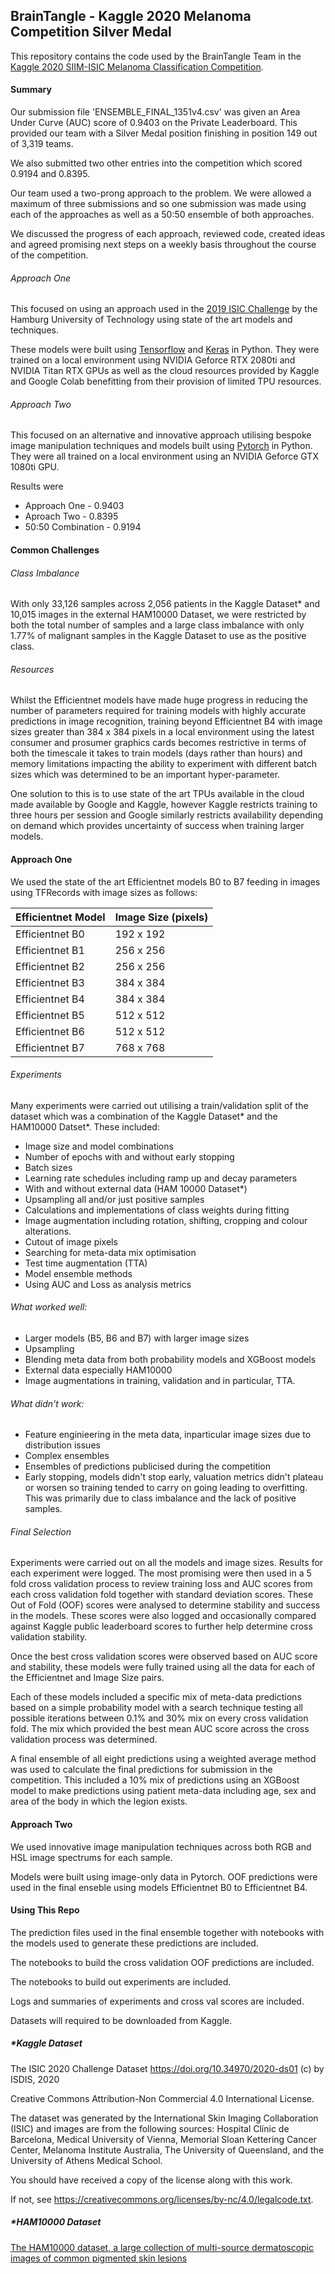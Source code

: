 ## BrainTangle - Kaggle 2020 Melanoma Competition Silver Medal

This repository contains the code used by the BrainTangle Team in the [Kaggle 2020 SIIM-ISIC Melanoma Classification Competition](https://www.kaggle.com/c/siim-isic-melanoma-classification).

#### Summary

Our submission file 'ENSEMBLE_FINAL_1351v4.csv' was given an Area Under Curve (AUC) score of 0.9403 on the Private Leaderboard. This provided our team with a Silver Medal position finishing in position 149 out of 3,319 teams.

We also submitted two other entries into the competition which scored 0.9194 and 0.8395.

Our team used a two-prong approach to the problem. We were allowed a maximum of three submissions and so one submission was made using each of the approaches as well as a 50:50 ensemble of both approaches.

We discussed the progress of each approach, reviewed code, created ideas and agreed promising next steps on a weekly basis throughout the course of the competition.

###### Approach One

This focused on using an approach used in the [2019 ISIC Challenge](https://challenge2019.isic-archive.com/leaderboard.html) by the Hamburg University of Technology using state of the art models and techniques.

These models were built using [Tensorflow](https://www.tensorflow.org/) and [Keras](https://keras.io/) in Python. They were trained on a local environment using NVIDIA Geforce RTX 2080ti and NVIDIA Titan RTX GPUs as well as the cloud resources provided by Kaggle and Google Colab benefitting from their provision of limited TPU resources.

###### Approach Two

This focused on an alternative and innovative approach utilising bespoke image manipulation techniques and models built using [Pytorch](https://pytorch.org/) in Python. They were all trained on a local environment using an NVIDIA Geforce GTX 1080ti GPU.

Results were

- Approach One - 0.9403
- Aproach Two - 0.8395
- 50:50 Combination - 0.9194

#### Common Challenges

###### Class Imbalance

With only 33,126 samples across 2,056 patients in the Kaggle Dataset* and 10,015 images in the external HAM10000 Dataset, we were restricted by both the total number of samples and a large class imbalance with only 1.77% of malignant samples in the Kaggle Dataset to use as the positive class.

###### Resources

Whilst the Efficientnet models have made huge progress in reducing the number of parameters required for training models with highly accurate predictions in image recognition, training beyond Efficientnet B4 with image sizes greater than 384 x 384 pixels in a local environment using the latest consumer and prosumer graphics cards becomes restrictive in terms of both the timescale it takes to train models (days rather than hours) and memory limitations impacting the ability to experiment with different batch sizes which was determined to be an important hyper-parameter.

One solution to this is to use state of the art TPUs available in the cloud made available by Google and Kaggle, however Kaggle restricts training to three hours per session and Google similarly restricts availability depending on demand which provides uncertainty of success when training larger models.

#### Approach One

We used the state of the art Efficientnet models B0 to B7 feeding in images using TFRecords with image sizes as follows:

| Efficientnet Model | Image Size (pixels) |
| ------------------ | ------------------- |
| Efficientnet B0    | 192 x 192           |
| Efficientnet B1    | 256 x 256           |
| Efficientnet B2    | 256 x 256           |
| Efficientnet B3    | 384 x 384           |
| Efficientnet B4    | 384 x 384           |
| Efficientnet B5    | 512 x 512           |
| Efficientnet B6    | 512 x 512           |
| Efficientnet B7    | 768 x 768           |

###### Experiments

Many experiments were carried out utilising a train/validation split of the dataset which was a combination of the Kaggle Dataset* and the HAM10000 Datset*. These included:

- Image size and model combinations
- Number of epochs with and without early stopping
- Batch sizes
- Learning rate schedules including ramp up and decay parameters
- With and without external data (HAM 10000 Dataset*)
- Upsampling all and/or just positive samples
- Calculations and implementations of class weights during fitting
- Image augmentation including rotation, shifting, cropping and colour alterations.
- Cutout of image pixels
- Searching for meta-data mix optimisation
- Test time augmentation (TTA)
- Model ensemble methods
- Using AUC and Loss as analysis metrics

###### What worked well:
- Larger models (B5, B6 and B7) with larger image sizes
- Upsampling
- Blending meta data from both probability models and XGBoost models
- External data especially HAM10000
- Image augmentations in training, validation and in particular, TTA.

###### What didn't work:
- Feature enginieering in the meta data, inparticular image sizes due to distribution issues
- Complex ensembles
- Ensembles of predictions publicised during the competition
- Early stopping, models didn't stop early, valuation metrics didn't plateau or worsen so training tended to carry on going leading to overfitting. This was primarily due to class imbalance and the lack of positive samples.

###### Final Selection

Experiments were carried out on all the models and image sizes. Results for each experiment were logged. The most promising were then used in a 5 fold cross validation process to review training loss and AUC scores from each cross validation fold together with standard deviation scores. These Out of Fold (OOF) scores were analysed to determine stability and success in the models. These scores were also logged and occasionally compared against Kaggle public leaderboard scores to further help determine cross validation stability.

Once the best cross validation scores were observed based on AUC score and stability, these models were fully trained using all the data for each of the Efficientnet and Image Size pairs.

Each of these models included a specific mix of meta-data predictions based on a simple probability model with a search technique testing all possible iterations between 0.1% and 30% mix on every cross validation fold. The mix which provided the best mean AUC score across the cross validation process was determined.

A final ensemble of all eight predictions using a weighted average method was used to calculate the final predictions for submission in the competition. This included a 10% mix of predictions using an XGBoost model to make predictions using patient meta-data including age, sex and area of the body in which the legion exists.

#### Approach Two

We used innovative image manipulation techniques across both RGB and HSL image spectrums for each sample.

Models were built using image-only data in Pytorch. OOF predictions were used in the final enseble using models Efficientnet B0 to Efficientnet B4.

#### Using This Repo

The prediction files used in the final ensemble together with notebooks with the models used to generate these predictions are included.

The notebooks to build the cross validation OOF predictions are included.

The notebooks to build out experiments are included. 

Logs and summaries of experiments and cross val scores are included.

Datasets will required to be downloaded from Kaggle.

##### *Kaggle Dataset

The ISIC 2020 Challenge Dataset https://doi.org/10.34970/2020-ds01 (c) by ISDIS, 2020

Creative Commons Attribution-Non Commercial 4.0 International License.

The dataset was generated by the International Skin Imaging Collaboration (ISIC) and images are from the following sources: Hospital Clínic de Barcelona, Medical University of Vienna, Memorial Sloan Kettering Cancer Center, Melanoma Institute Australia, The University of Queensland, and the University of Athens Medical School.

You should have received a copy of the license along with this work.

If not, see https://creativecommons.org/licenses/by-nc/4.0/legalcode.txt.

##### *HAM10000 Dataset

[The HAM10000 dataset, a large collection of multi-source dermatoscopic images of common pigmented skin lesions](https://dataverse.harvard.edu/dataset.xhtml?persistentId=doi:10.7910/DVN/DBW86T)
